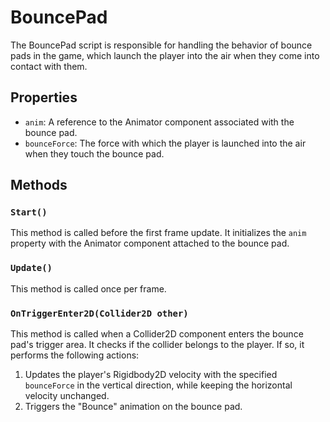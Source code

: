 # BouncePad

The BouncePad script is responsible for handling the behavior of bounce pads in the game, which launch the player into the air when they come into contact with them.

## Properties

- `anim`: A reference to the Animator component associated with the bounce pad.
- `bounceForce`: The force with which the player is launched into the air when they touch the bounce pad.

## Methods

### `Start()`

This method is called before the first frame update. It initializes the `anim` property with the Animator component attached to the bounce pad.

### `Update()`

This method is called once per frame.

### `OnTriggerEnter2D(Collider2D other)`

This method is called when a Collider2D component enters the bounce pad's trigger area. It checks if the collider belongs to the player. If so, it performs the following actions:

1. Updates the player's Rigidbody2D velocity with the specified `bounceForce` in the vertical direction, while keeping the horizontal velocity unchanged.
2. Triggers the "Bounce" animation on the bounce pad.
